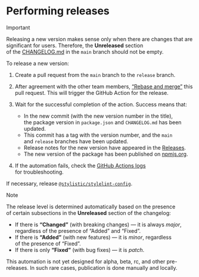 # Performing releases

> [!IMPORTANT]
> Releasing a new version makes sense only when there are changes that are significant for users. Therefore, the **Unreleased** section of the [CHANGELOG.md](https://github.com/stylelint-stylistic/stylelint-stylistic/blob/main/CHANGELOG.md) in the `main` branch should not be empty.

To release a new version:

1. Create a pull request from the `main` branch to the `release` branch.
2. After agreement with the other team members, [“Rebase and merge”](https://docs.github.com/en/pull-requests/collaborating-with-pull-requests/incorporating-changes-from-a-pull-request/about-pull-request-merges#rebase-and-merge-your-commits) this pull request. This will trigger the GitHub Action for the release.
3. Wait for the successful completion of the action. Success means that:

	- In the new commit (with the new version number in the title), the package version in `package.json` and `CHANGELOG.md` has been updated.
	- This commit has a tag with the version number, and the `main` and `release` branches have been updated.
	- Release notes for the new version have appeared in the [Releases](https://github.com/stylistic-stylelint/stylistic-stylelint/releases).
	- The new version of the package has been published on [npmjs.org](https://www.npmjs.com/package/@stylistic/stylelint-plugin).
4. If the automation fails, check the [GitHub Actions logs](https://github.com/stylelint-stylistic/stylelint-stylistic/actions/workflows/release.yaml) for troubleshooting.

If necessary, release [`@stylistic/stylelint-config`](https://github.com/stylelint-stylistic/stylelint-config/).

> [!NOTE]
> The release level is determined automatically based on the presence of certain subsections in the **Unreleased** section of the changelog:
>
> - If there is **“Changed”** (with breaking changes) — it is always _major_, regardless of the presence of “Added” and “Fixed”.
> - If there is **“Added”** (with new features) — it is _minor_, regardless of the presence of “Fixed”.
> - If there is only **“Fixed”** (with bug fixes) — it is _patch_.
>
> This automation is not yet designed for alpha, beta, rc, and other pre-releases. In such rare cases, publication is done manually and locally.
